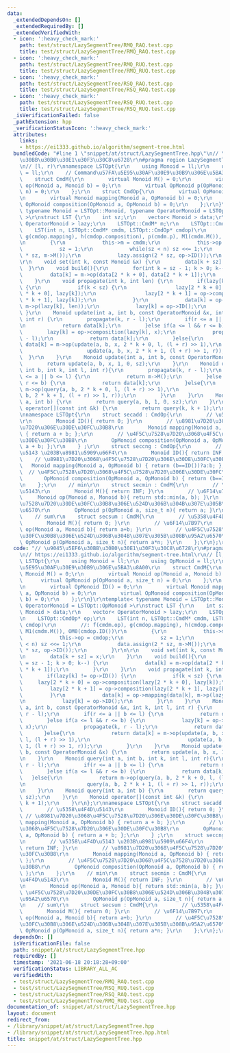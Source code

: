 ```yaml
---
data:
  _extendedDependsOn: []
  _extendedRequiredBy: []
  _extendedVerifiedWith:
  - icon: ':heavy_check_mark:'
    path: test/struct/LazySegmentTree/RMQ_RAQ.test.cpp
    title: test/struct/LazySegmentTree/RMQ_RAQ.test.cpp
  - icon: ':heavy_check_mark:'
    path: test/struct/LazySegmentTree/RMQ_RUQ.test.cpp
    title: test/struct/LazySegmentTree/RMQ_RUQ.test.cpp
  - icon: ':heavy_check_mark:'
    path: test/struct/LazySegmentTree/RSQ_RAQ.test.cpp
    title: test/struct/LazySegmentTree/RSQ_RAQ.test.cpp
  - icon: ':heavy_check_mark:'
    path: test/struct/LazySegmentTree/RSQ_RUQ.test.cpp
    title: test/struct/LazySegmentTree/RSQ_RUQ.test.cpp
  _isVerificationFailed: false
  _pathExtension: hpp
  _verificationStatusIcon: ':heavy_check_mark:'
  attributes:
    links:
    - https://ei1333.github.io/algorithm/segment-tree.html
  bundledCode: "#line 1 \"snippet/at/struct/LazySegmentTree.hpp\"\n// \u9045\u5EF6\
    \u30BB\u30B0\u30E1\u30F3\u30C8\u6728\r\n#pragma region LazySegmentTree\r\n// https://ei1333.github.io/algorithm/segment-tree.html\r\
    \n// [l, r)\r\nnamespace LSTOpt{\r\n    using Monoid = ll;\r\n    using OpMonoid\
    \ = ll;\r\n    // Command\u57FA\u5E95\u30AF\u30E9\u30B9\u306E\u5BA3\u8A00\r\n\
    \    struct CmdM{\r\n        virtual Monoid M() = 0;\r\n        virtual Monoid\
    \ op(Monoid a, Monoid b) = 0;\r\n        virtual OpMonoid p(OpMonoid a, size_t\
    \ n) = 0;\r\n    };\r\n    struct CmdOp{\r\n        virtual OpMonoid ID() = 0;\r\
    \n        virtual Monoid mapping(Monoid a, OpMonoid b) = 0;\r\n        virtual\
    \ OpMonoid composition(OpMonoid a, OpMonoid b) = 0;\r\n    };\r\n}\r\ntemplate<\
    \ typename Monoid = LSTOpt::Monoid, typename OperatorMonoid = LSTOpt::OpMonoid\
    \ >\r\nstruct LST {\r\n    int sz;\r\n    vector< Monoid > data;\r\n    vector<\
    \ OperatorMonoid > lazy;\r\n    LSTOpt::CmdM* m;\r\n    LSTOpt::CmdOp* op;\r\n\
    \    LST(int n, LSTOpt::CmdM* cmdm, LSTOpt::CmdOp* cmdop)\r\n        //: f(cmdm.op),\
    \ g(cmdop.mapping), h(cmdop.composition), p(cmdm.p), M1(cmdm.M()), OM0(cmdop.ID())\r\
    \n        {\r\n            this->m = cmdm;\r\n            this->op = cmdop;\r\n\
    \            sz = 1;\r\n            while(sz < n) sz <<= 1;\r\n            data.assign(2\
    \ * sz, m->M());\r\n            lazy.assign(2 * sz, op->ID());\r\n        }\r\n\
    \r\n    void set(int k, const Monoid &x) {\r\n        data[k + sz] = x;\r\n  \
    \  }\r\n    void build(){\r\n        for(int k = sz - 1; k > 0; k--) {\r\n   \
    \         data[k] = m->op(data[2 * k + 0], data[2 * k + 1]);\r\n        }\r\n\
    \    }\r\n    void propagate(int k, int len) {\r\n        if(lazy[k] != op->ID())\
    \ {\r\n            if(k < sz) {\r\n                lazy[2 * k + 0] = op->composition(lazy[2\
    \ * k + 0], lazy[k]);\r\n                lazy[2 * k + 1] = op->composition(lazy[2\
    \ * k + 1], lazy[k]);\r\n            }\r\n            data[k] = op->mapping(data[k],\
    \ m->p(lazy[k], len));\r\n            lazy[k] = op->ID();\r\n        }\r\n   \
    \ }\r\n    Monoid update(int a, int b, const OperatorMonoid &x, int k, int l,\
    \ int r) {\r\n        propagate(k, r - l);\r\n        if(r <= a || b <= l) {\r\
    \n            return data[k];\r\n        }else if(a <= l && r <= b) {\r\n    \
    \        lazy[k] = op->composition(lazy[k], x);\r\n            propagate(k, r\
    \ - l);\r\n            return data[k];\r\n        }else{\r\n            return\
    \ data[k] = m->op(update(a, b, x, 2 * k + 0, l, (l + r) >> 1),\r\n           \
    \                     update(a, b, x, 2 * k + 1, (l + r) >> 1, r));\r\n      \
    \  }\r\n    }\r\n    Monoid update(int a, int b, const OperatorMonoid &x) {\r\n\
    \        return update(a, b, x, 1, 0, sz);\r\n    }\r\n    Monoid query(int a,\
    \ int b, int k, int l, int r){\r\n        propagate(k, r - l);\r\n        if(r\
    \ <= a || b <= l) {\r\n            return m->M();\r\n        }else if(a <= l &&\
    \ r <= b) {\r\n            return data[k];\r\n        }else{\r\n            return\
    \ m->op(query(a, b, 2 * k + 0, l, (l + r) >> 1),\r\n                    query(a,\
    \ b, 2 * k + 1, (l + r) >> 1, r));\r\n        }\r\n    }\r\n    Monoid query(int\
    \ a, int b) {\r\n        return query(a, b, 1, 0, sz);\r\n    }\r\n    Monoid\
    \ operator[](const int &k) {\r\n        return query(k, k + 1);\r\n    }\r\n};\r\
    \nnamespace LSTOpt{\r\n    struct secadd : CmdOp{\r\n        // \u5358\u4F4D\u5143\
    \r\n        Monoid ID(){ return 0; }\r\n        // \u8981\u7D20\u3068\u4F5C\u7528\
    \u7D20\u306E\u30DE\u30FC\u30B8\r\n        Monoid mapping(Monoid a, OpMonoid b)\
    \ { return a + b; };\r\n        // \u4F5C\u7528\u7D20\u3068\u4F5C\u7528\u7D20\u306E\
    \u30DE\u30FC\u30B8\r\n        OpMonoid composition(OpMonoid a, OpMonoid b) { return\
    \ a + b; };\r\n    } ;\r\n    struct seccng : CmdOp{\r\n        // \u5358\u4F4D\
    \u5143 \u203B\u8981\u5909\u66F4\r\n        Monoid ID(){ return INF; }\r\n    \
    \    // \u8981\u7D20\u3068\u4F5C\u7528\u7D20\u306E\u30DE\u30FC\u30B8\r\n     \
    \   Monoid mapping(Monoid a, OpMonoid b) { return (b==ID())?a:b; };\r\n      \
    \  // \u4F5C\u7528\u7D20\u3068\u4F5C\u7528\u7D20\u306E\u30DE\u30FC\u30B8\r\n \
    \       OpMonoid composition(OpMonoid a, OpMonoid b) { return (b==ID())?a:b; };\r\
    \n    };\r\n    // min\r\n    struct secmin : CmdM{\r\n        // \u5358\u4F4D\
    \u5143\r\n        Monoid M(){ return INF; }\r\n        // \u6F14\u7B97\r\n   \
    \     Monoid op(Monoid a, Monoid b){ return std::min(a, b); }\r\n        // \u4F5C\
    \u7528\u7D20\u30DE\u30FC\u30B8\u306E\u524D\u306B\u304B\u307E\u305B\u308B\u95A2\
    \u6570\r\n        OpMonoid p(OpMonoid a, size_t n){ return a; }\r\n    };\r\n\
    \    // sum\r\n    struct secsum : CmdM{\r\n        // \u5358\u4F4D\u5143\r\n\
    \        Monoid M(){ return 0; }\r\n        // \u6F14\u7B97\r\n        Monoid\
    \ op(Monoid a, Monoid b){ return a+b; }\r\n        // \u4F5C\u7528\u7D20\u30DE\
    \u30FC\u30B8\u306E\u524D\u306B\u304B\u307E\u305B\u308B\u95A2\u6570\r\n       \
    \ OpMonoid p(OpMonoid a, size_t n){ return a*n; }\r\n    };\r\n};\r\n#pragma endregion\n"
  code: "// \u9045\u5EF6\u30BB\u30B0\u30E1\u30F3\u30C8\u6728\r\n#pragma region LazySegmentTree\r\
    \n// https://ei1333.github.io/algorithm/segment-tree.html\r\n// [l, r)\r\nnamespace\
    \ LSTOpt{\r\n    using Monoid = ll;\r\n    using OpMonoid = ll;\r\n    // Command\u57FA\
    \u5E95\u30AF\u30E9\u30B9\u306E\u5BA3\u8A00\r\n    struct CmdM{\r\n        virtual\
    \ Monoid M() = 0;\r\n        virtual Monoid op(Monoid a, Monoid b) = 0;\r\n  \
    \      virtual OpMonoid p(OpMonoid a, size_t n) = 0;\r\n    };\r\n    struct CmdOp{\r\
    \n        virtual OpMonoid ID() = 0;\r\n        virtual Monoid mapping(Monoid\
    \ a, OpMonoid b) = 0;\r\n        virtual OpMonoid composition(OpMonoid a, OpMonoid\
    \ b) = 0;\r\n    };\r\n}\r\ntemplate< typename Monoid = LSTOpt::Monoid, typename\
    \ OperatorMonoid = LSTOpt::OpMonoid >\r\nstruct LST {\r\n    int sz;\r\n    vector<\
    \ Monoid > data;\r\n    vector< OperatorMonoid > lazy;\r\n    LSTOpt::CmdM* m;\r\
    \n    LSTOpt::CmdOp* op;\r\n    LST(int n, LSTOpt::CmdM* cmdm, LSTOpt::CmdOp*\
    \ cmdop)\r\n        //: f(cmdm.op), g(cmdop.mapping), h(cmdop.composition), p(cmdm.p),\
    \ M1(cmdm.M()), OM0(cmdop.ID())\r\n        {\r\n            this->m = cmdm;\r\n\
    \            this->op = cmdop;\r\n            sz = 1;\r\n            while(sz\
    \ < n) sz <<= 1;\r\n            data.assign(2 * sz, m->M());\r\n            lazy.assign(2\
    \ * sz, op->ID());\r\n        }\r\n\r\n    void set(int k, const Monoid &x) {\r\
    \n        data[k + sz] = x;\r\n    }\r\n    void build(){\r\n        for(int k\
    \ = sz - 1; k > 0; k--) {\r\n            data[k] = m->op(data[2 * k + 0], data[2\
    \ * k + 1]);\r\n        }\r\n    }\r\n    void propagate(int k, int len) {\r\n\
    \        if(lazy[k] != op->ID()) {\r\n            if(k < sz) {\r\n           \
    \     lazy[2 * k + 0] = op->composition(lazy[2 * k + 0], lazy[k]);\r\n       \
    \         lazy[2 * k + 1] = op->composition(lazy[2 * k + 1], lazy[k]);\r\n   \
    \         }\r\n            data[k] = op->mapping(data[k], m->p(lazy[k], len));\r\
    \n            lazy[k] = op->ID();\r\n        }\r\n    }\r\n    Monoid update(int\
    \ a, int b, const OperatorMonoid &x, int k, int l, int r) {\r\n        propagate(k,\
    \ r - l);\r\n        if(r <= a || b <= l) {\r\n            return data[k];\r\n\
    \        }else if(a <= l && r <= b) {\r\n            lazy[k] = op->composition(lazy[k],\
    \ x);\r\n            propagate(k, r - l);\r\n            return data[k];\r\n \
    \       }else{\r\n            return data[k] = m->op(update(a, b, x, 2 * k + 0,\
    \ l, (l + r) >> 1),\r\n                                update(a, b, x, 2 * k +\
    \ 1, (l + r) >> 1, r));\r\n        }\r\n    }\r\n    Monoid update(int a, int\
    \ b, const OperatorMonoid &x) {\r\n        return update(a, b, x, 1, 0, sz);\r\
    \n    }\r\n    Monoid query(int a, int b, int k, int l, int r){\r\n        propagate(k,\
    \ r - l);\r\n        if(r <= a || b <= l) {\r\n            return m->M();\r\n\
    \        }else if(a <= l && r <= b) {\r\n            return data[k];\r\n     \
    \   }else{\r\n            return m->op(query(a, b, 2 * k + 0, l, (l + r) >> 1),\r\
    \n                    query(a, b, 2 * k + 1, (l + r) >> 1, r));\r\n        }\r\
    \n    }\r\n    Monoid query(int a, int b) {\r\n        return query(a, b, 1, 0,\
    \ sz);\r\n    }\r\n    Monoid operator[](const int &k) {\r\n        return query(k,\
    \ k + 1);\r\n    }\r\n};\r\nnamespace LSTOpt{\r\n    struct secadd : CmdOp{\r\n\
    \        // \u5358\u4F4D\u5143\r\n        Monoid ID(){ return 0; }\r\n       \
    \ // \u8981\u7D20\u3068\u4F5C\u7528\u7D20\u306E\u30DE\u30FC\u30B8\r\n        Monoid\
    \ mapping(Monoid a, OpMonoid b) { return a + b; };\r\n        // \u4F5C\u7528\u7D20\
    \u3068\u4F5C\u7528\u7D20\u306E\u30DE\u30FC\u30B8\r\n        OpMonoid composition(OpMonoid\
    \ a, OpMonoid b) { return a + b; };\r\n    } ;\r\n    struct seccng : CmdOp{\r\
    \n        // \u5358\u4F4D\u5143 \u203B\u8981\u5909\u66F4\r\n        Monoid ID(){\
    \ return INF; }\r\n        // \u8981\u7D20\u3068\u4F5C\u7528\u7D20\u306E\u30DE\
    \u30FC\u30B8\r\n        Monoid mapping(Monoid a, OpMonoid b) { return (b==ID())?a:b;\
    \ };\r\n        // \u4F5C\u7528\u7D20\u3068\u4F5C\u7528\u7D20\u306E\u30DE\u30FC\
    \u30B8\r\n        OpMonoid composition(OpMonoid a, OpMonoid b) { return (b==ID())?a:b;\
    \ };\r\n    };\r\n    // min\r\n    struct secmin : CmdM{\r\n        // \u5358\
    \u4F4D\u5143\r\n        Monoid M(){ return INF; }\r\n        // \u6F14\u7B97\r\
    \n        Monoid op(Monoid a, Monoid b){ return std::min(a, b); }\r\n        //\
    \ \u4F5C\u7528\u7D20\u30DE\u30FC\u30B8\u306E\u524D\u306B\u304B\u307E\u305B\u308B\
    \u95A2\u6570\r\n        OpMonoid p(OpMonoid a, size_t n){ return a; }\r\n    };\r\
    \n    // sum\r\n    struct secsum : CmdM{\r\n        // \u5358\u4F4D\u5143\r\n\
    \        Monoid M(){ return 0; }\r\n        // \u6F14\u7B97\r\n        Monoid\
    \ op(Monoid a, Monoid b){ return a+b; }\r\n        // \u4F5C\u7528\u7D20\u30DE\
    \u30FC\u30B8\u306E\u524D\u306B\u304B\u307E\u305B\u308B\u95A2\u6570\r\n       \
    \ OpMonoid p(OpMonoid a, size_t n){ return a*n; }\r\n    };\r\n};\r\n#pragma endregion"
  dependsOn: []
  isVerificationFile: false
  path: snippet/at/struct/LazySegmentTree.hpp
  requiredBy: []
  timestamp: '2021-06-18 20:18:28+09:00'
  verificationStatus: LIBRARY_ALL_AC
  verifiedWith:
  - test/struct/LazySegmentTree/RMQ_RAQ.test.cpp
  - test/struct/LazySegmentTree/RSQ_RUQ.test.cpp
  - test/struct/LazySegmentTree/RSQ_RAQ.test.cpp
  - test/struct/LazySegmentTree/RMQ_RUQ.test.cpp
documentation_of: snippet/at/struct/LazySegmentTree.hpp
layout: document
redirect_from:
- /library/snippet/at/struct/LazySegmentTree.hpp
- /library/snippet/at/struct/LazySegmentTree.hpp.html
title: snippet/at/struct/LazySegmentTree.hpp
---
```

